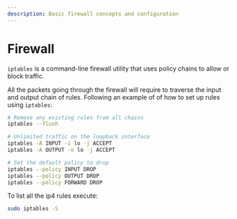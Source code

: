 ```yaml
---
description: Basic firewall concepts and configuration
---
```


# Firewall

`iptables` is a command-line firewall utility that uses policy chains to allow or block traffic.

All the packets going through the firewall will require to traverse the  input and output chain of rules. Following an example of of how to set up rules using `iptables`: 

```bash
# Remove any existing rules from all chains
iptables --flush

# Unlimited traffic on the loopback interface
iptables -A INPUT -i lo -j ACCEPT
iptables -A OUTPUT -o lo -j ACCEPT

# Set the default policy to drop
iptables --policy INPUT DROP
iptables --policy OUTPUT DROP
iptables --policy FORWARD DROP
```

To list all the ip4 rules execute:

```bash
sudo iptables -S
```

